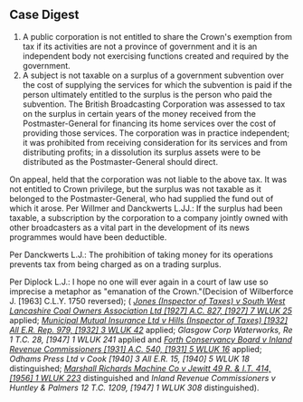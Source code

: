 ## Case Digest

1. A public corporation is not entitled to share the Crown's exemption from tax if its activities are not a province of government and it is an independent body not exercising functions created and required by the government. 
2. A subject is not taxable on a surplus of a government subvention over the cost of supplying the services for which the subvention is paid if the person ultimately entitled to the surplus is the person who paid the subvention. The British Broadcasting Corporation was assessed to tax on the surplus in certain years of the money received from the Postmaster-General for financing its home services over the cost of providing those services. The corporation was in practice independent; it was prohibited from receiving consideration for its services and from distributing profits; in a dissolution its surplus assets were to be distributed as the Postmaster-General should direct. 

On appeal, held that the corporation was not liable to the above tax. It was not entitled to Crown privilege, but the surplus was not taxable as it belonged to the Postmaster-General, who had supplied the fund out of which it arose. Per Willmer and Danckwerts L.JJ.: If the surplus had been taxable, a subscription by the corporation to a company jointly owned with other broadcasters as a vital part in the development of its news programmes would have been deductible. 

Per Danckwerts L.J.: The prohibition of taking money for its operations prevents tax from being charged as on a trading surplus. 

Per Diplock L.J.: I hope no one will ever again in a court of law use so imprecise a metaphor as "emanation of the Crown."(Decision of Wilberforce J. [1963] C.L.Y. 1750 reversed); ( _[Jones (Inspector of Taxes) v South West Lancashire Coal Owners Association Ltd [1927] A.C. 827, [1927] 7 WLUK 25](https://uk.westlaw.com/Document/ID0CD64B0E42711DA8FC2A0F0355337E9/View/FullText.html?originationContext=document&transitionType=DocumentItem&ppcid=67ca6551b00c4c06b0e188849c327fc4&contextData=(sc.Default))_ applied; _[Municipal Mutual Insurance Ltd v Hills (Inspector of Taxes) [1932] All E.R. Rep. 979, [1932] 3 WLUK 42](https://uk.westlaw.com/Document/I095151C1E42811DA8FC2A0F0355337E9/View/FullText.html?originationContext=document&transitionType=DocumentItem&ppcid=67ca6551b00c4c06b0e188849c327fc4&contextData=(sc.Default))_ applied; _Glasgow Corp Waterworks, Re 1 T.C. 28, [1947] 1 WLUK 241_ applied and _[Forth Conservancy Board v Inland Revenue Commissioners [1931] A.C. 540, [1931] 5 WLUK 16](https://uk.westlaw.com/Document/IA881B060E42711DA8FC2A0F0355337E9/View/FullText.html?originationContext=document&transitionType=DocumentItem&ppcid=67ca6551b00c4c06b0e188849c327fc4&contextData=(sc.Default))_ applied; _Odhams Press Ltd v Cook [1940] 3 All E.R. 15, [1940] 5 WLUK 18_ distinguished; _[Marshall Richards Machine Co v Jewitt 49 R. & I.T. 414, [1956] 1 WLUK 223](https://uk.westlaw.com/Document/I759DBE50E43611DA8FC2A0F0355337E9/View/FullText.html?originationContext=document&transitionType=DocumentItem&ppcid=67ca6551b00c4c06b0e188849c327fc4&contextData=(sc.Default))_ distinguished and _Inland Revenue Commissioners v Huntley & Palmers 12 T.C. 1209, [1947] 1 WLUK 308_ distinguished).